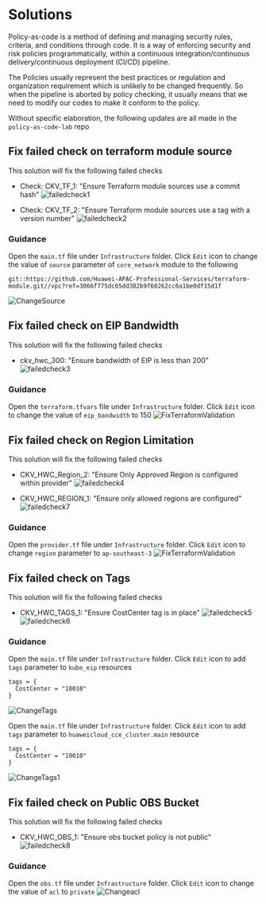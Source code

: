 # Solutions
Policy-as-code is a method of defining and managing security rules, criteria, and conditions through code. It is a way of enforcing security and risk policies programmatically, within a continuous integration/continuous delivery/continuous deployment (CI/CD) pipeline. 

The Policies usually represent the best practices or regulation and organization requirement which is unlikely to be changed frequently. So when the pipeline is aborted by policy checking, it usually means that we need to modify our codes to make it conform to the policy.

Without specific elaboration, the following updates are all made in the `policy-as-code-lab` repo

## Fix failed check on terraform module source

This solution will fix the following failed checks
* Check: CKV_TF_1: "Ensure Terraform module sources use a commit hash"
![failedcheck1](./resources/18-failed-1.png)

* Check: CKV_TF_2: "Ensure Terraform module sources use a tag with a version number"
![failedcheck2](./resources/18-failed-2.png)

### Guidance
Open the `main.tf` file under `Infrastructure` folder. Click `Edit` icon to change the value of `source` parameter of `core_network` module to the following 
```
git::https://github.com/Huawei-APAC-Professional-Services/terraform-module.git//vpc?ref=3066f775dc65dd382b9f60262cc6a1be0df15d1f
```

![ChangeSource](./resources/12-solution-2.png)

## Fix failed check on EIP Bandwidth

This solution will fix the following failed checks
* ckv_hwc_300: "Ensure bandwidth of EIP is less than 200"
![failedcheck3](./resources/18-failed-3.png)

### Guidance
Open the `terraform.tfvars` file under `Infrastructure` folder. Click `Edit` icon to change the value of `eip_bandwidth` to 150
![FixTerraformValidation](./resources/12-solution-1.png)

## Fix failed check on Region Limitation

This solution will fix the following failed checks
* CKV_HWC_Region_2: "Ensure Only Approved Region is configured within provider"
![failedcheck4](./resources/18-failed-4.png)

* CKV_HWC_REGION_1: "Ensure only allowed regions are configured"
![failedcheck7](./resources/18-failed-7.png)


### Guidance
Open the `provider.tf` file under `Infrastructure` folder. Click `Edit` icon to change `region` parameter to `ap-southeast-3` 
![FixTerraformValidation](.//resources/12-solution-6.png)


## Fix failed check on Tags

This solution will fix the following failed checks
* CKV_HWC_TAGS_1: "Ensure CostCenter tag is in place"
![failedcheck5](./resources/18-failed-5.png)
![failedcheck6](./resources/18-failed-6.png)

### Guidance
Open the `main.tf` file under `Infrastructure` folder. Click `Edit` icon to add `tags` parameter to `kube_eip` resources

```
tags = {
  CostCenter = "10010"
}
```
![ChangeTags](./resources/12-solution-3.png)

Open the `main.tf` file under `Infrastructure` folder. Click `Edit` icon to add `tags` parameter to `huaweicloud_cce_cluster.main` resource
```
tags = {
  CostCenter = "10010"
}
```
![ChangeTags1](./resources/12-solution-5.png)

## Fix failed check on Public OBS Bucket

This solution will fix the following failed checks
* CKV_HWC_OBS_1: "Ensure obs bucket policy is not public"
![failedcheck8](./resources/18-failed-8.png)

### Guidance
Open the `obs.tf` file under `Infrastructure` folder. Click `Edit` icon to change the value of `acl` to `private`
![Changeacl](./resources/12-solution-7.png)
